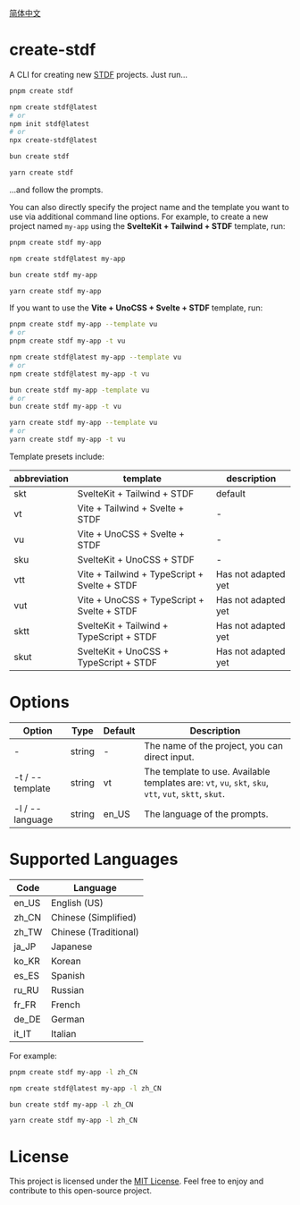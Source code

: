 [简体中文](https://github.com/any-tdf/stdf/blob/next/packages/create-stdf/README_CN.md)

# create-stdf

A CLI for creating new [STDF](https://stdf.design) projects. Just run...

<!-- :::code-groups -->
<!-- pnpm -->
```sh
pnpm create stdf
```
<!-- :: -->
<!-- npm -->
```sh
npm create stdf@latest
# or
npm init stdf@latest
# or
npx create-stdf@latest
```
<!-- :: -->
<!-- bun -->
```sh
bun create stdf
```
<!-- :: -->
<!-- yarn -->
```sh
yarn create stdf
```
<!-- ::: -->

...and follow the prompts.

You can also directly specify the project name and the template you want to use via additional command line options. For example, to create a new project named `my-app` using the **SvelteKit + Tailwind + STDF** template, run:

<!-- :::code-groups -->
<!-- pnpm -->
```sh
pnpm create stdf my-app
```
<!-- :: -->
<!-- npm -->
```sh
npm create stdf@latest my-app
```
<!-- :: -->
<!-- bun -->
```sh
bun create stdf my-app
```
<!-- :: -->
<!-- yarn -->
```sh
yarn create stdf my-app
```
<!-- ::: -->

If you want to use the **Vite + UnoCSS + Svelte + STDF** template, run:

<!-- :::code-groups -->
<!-- pnpm -->
```sh
pnpm create stdf my-app --template vu
# or
pnpm create stdf my-app -t vu
```
<!-- :: -->
<!-- npm -->
```sh
npm create stdf@latest my-app --template vu
# or
npm create stdf@latest my-app -t vu
```
<!-- :: -->
<!-- bun -->
```sh
bun create stdf my-app -template vu
# or
bun create stdf my-app -t vu
```
<!-- :: -->
<!-- yarn -->
```sh
yarn create stdf my-app --template vu
# or
yarn create stdf my-app -t vu
```
<!-- ::: -->

Template presets include:

| abbreviation | template                                     | description         |
| ------------ | -------------------------------------------- | ------------------- |
| skt          | SvelteKit + Tailwind + STDF                  | default             |
| vt           | Vite + Tailwind + Svelte + STDF              | -                   |
| vu           | Vite + UnoCSS + Svelte + STDF                | -                   |
| sku          | SvelteKit + UnoCSS + STDF                    | -                   |
| vtt          | Vite + Tailwind + TypeScript + Svelte + STDF | Has not adapted yet |
| vut          | Vite + UnoCSS + TypeScript + Svelte + STDF   | Has not adapted yet |
| sktt         | SvelteKit + Tailwind + TypeScript + STDF     | Has not adapted yet |
| skut         | SvelteKit + UnoCSS + TypeScript + STDF       | Has not adapted yet |

# Options

| Option          | Type   | Default | Description                                                                                           |
| --------------- | ------ | ------- | ----------------------------------------------------------------------------------------------------- |
| -               | string | -       | The name of the project, you can direct input.                                                        |
| -t / --template | string | vt      | The template to use. Available templates are: `vt`, `vu`, `skt`, `sku`, `vtt`, `vut`, `sktt`, `skut`. |
| -l / --language | string | en_US   | The language of the prompts.                                                                          |

# Supported Languages

| Code  | Language              |
| ----- | --------------------- |
| en_US | English (US)          |
| zh_CN | Chinese (Simplified)  |
| zh_TW | Chinese (Traditional) |
| ja_JP | Japanese              |
| ko_KR | Korean                |
| es_ES | Spanish               |
| ru_RU | Russian               |
| fr_FR | French                |
| de_DE | German                |
| it_IT | Italian               |

For example:

<!-- :::code-groups -->
<!-- pnpm -->
```sh
pnpm create stdf my-app -l zh_CN
```
<!-- :: -->
<!-- npm -->
```sh
npm create stdf@latest my-app -l zh_CN
```
<!-- :: -->
<!-- bun -->
```sh
bun create stdf my-app -l zh_CN
```
<!-- :: -->
<!-- yarn -->
```sh
yarn create stdf my-app -l zh_CN
```
<!-- ::: -->

# License

This project is licensed under the [MIT License](https://github.com/any-tdf/stdf/blob/main/LICENSE). Feel free to enjoy and contribute to this open-source project.
